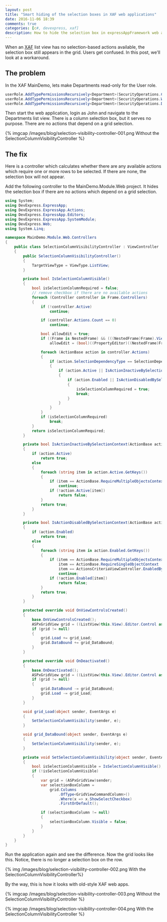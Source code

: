 ```yaml
---
layout: post
title: "Smart hiding of the selection boxes in XAF web applications"
date: 2016-11-06 18:39
comments: true
categories: [c#, devexpress, xaf]
description: How to hide the selection box in expressAppFramework web applications when there are no selection-dependent actions available.
---
```

When an [XAF](https://www.devexpress.com/products/net/application_framework/) list view has no selection-based actions available, the selection box still appears in the grid. Users get confused. In this post, we'll look at a workaround.

## The problem ##

In the XAF MainDemo, lets make Departments read-only for the User role.

```c# Updater.cs
userRole.AddTypePermissionsRecursively<Department>(SecurityOperations.Create, SecurityPermissionState.Deny);
userRole.AddTypePermissionsRecursively<Department>(SecurityOperations.Write, SecurityPermissionState.Deny);
userRole.AddTypePermissionsRecursively<Department>(SecurityOperations.Delete, SecurityPermissionState.Deny);
```

Then start the web application, login as John and navigate to the Departments list view. There is a column selection box, but it serves no purpose. There are no actions that depend on a grid selection.

{% imgcap /images/blog/selection-visibility-controller-001.png Without the SelectionColumnVisibilityController %}

## The fix ##

Here is a controller which calculates whether there are any available actions which require one or more rows to be selected. If there are none, the selection box will not appear.

Add the following controller to the MainDemo.Module.Web project. It hides the selection box if there are no actions which depend on a grid selection.

```c# SelectionColumnVisibilityController.cs
using System;
using DevExpress.ExpressApp;
using DevExpress.ExpressApp.Actions;
using DevExpress.ExpressApp.Editors;
using DevExpress.ExpressApp.SystemModule;
using DevExpress.Web;
using System.Linq;

namespace MainDemo.Module.Web.Controllers
{
    public class SelectionColumnVisibilityController : ViewController
    {
        public SelectionColumnVisibilityController()
        {
            TargetViewType = ViewType.ListView;
        }

        private bool IsSelectionColumnVisible()
        {
            bool isSelectionColumnRequired = false;
            // remove checkbox if there are no available actions
            foreach (Controller controller in Frame.Controllers)
            {
                if (!controller.Active)
                    continue;

                if (controller.Actions.Count == 0)
                    continue;

                bool allowEdit = true;
                if ((Frame is NestedFrame) && (((NestedFrame)Frame).ViewItem is PropertyEditor))
                    allowEdit = (bool)((PropertyEditor)((NestedFrame)Frame).ViewItem).AllowEdit;

                foreach (ActionBase action in controller.Actions)
                {
                    if (action.SelectionDependencyType == SelectionDependencyType.RequireMultipleObjects)
                    {
                        if (action.Active || IsActionInactiveBySelectionContext(action))
                        {
                            if (action.Enabled || IsActionDisabledBySelectionContext(action))
                            {
                                isSelectionColumnRequired = true;
                                break;
                            }
                        }
                    }
                }
                if (isSelectionColumnRequired)
                    break;
            }
            return isSelectionColumnRequired;
        }

        private bool IsActionInactiveBySelectionContext(ActionBase action)
        {
            if (action.Active)
                return true;
            else
            {
                foreach (string item in action.Active.GetKeys())
                {
                    if (item == ActionBase.RequireMultipleObjectsContext || item == ActionBase.RequireSingleObjectContext)
                        continue;
                    if (!action.Active[item])
                        return false;
                }
                return true;
            }
        }

        private bool IsActionDisabledBySelectionContext(ActionBase action)
        {
            if (action.Enabled)
                return true;
            else
            {
                foreach (string item in action.Enabled.GetKeys())
                {
                    if (item == ActionBase.RequireMultipleObjectsContext ||
                        item == ActionBase.RequireSingleObjectContext ||
                        item == ActionsCriteriaViewController.EnabledByCriteriaKey)
                        continue;
                    if (!action.Enabled[item])
                        return false;
                }
                return true;
            }
        }

        protected override void OnViewControlsCreated()
        {
            base.OnViewControlsCreated();
            ASPxGridView grid = ((ListView)this.View).Editor.Control as ASPxGridView;
            if (grid != null)
            {
                grid.Load += grid_Load;
                grid.DataBound += grid_DataBound;
            }
        }

        protected override void OnDeactivated()
        {
            base.OnDeactivated();
            ASPxGridView grid = ((ListView)this.View).Editor.Control as ASPxGridView;
            if (grid != null)
            {
                grid.DataBound -= grid_DataBound;
                grid.Load -= grid_Load;
            }
        }

        void grid_Load(object sender, EventArgs e)
        {
            SetSelectionColumnVisibility(sender, e);
        }

        void grid_DataBound(object sender, EventArgs e)
        {
            SetSelectionColumnVisibility(sender, e);
        }

        private void SetSelectionColumnVisibility(object sender, EventArgs e)
        {
            bool isSelectionColumnVisible = IsSelectionColumnVisible();
            if (!isSelectionColumnVisible)
            {
                var grid = (ASPxGridView)sender;
                var selectionBoxColumn =
                    grid.Columns
                        .OfType<GridViewCommandColumn>()
                        .Where(x => x.ShowSelectCheckbox)
                        .FirstOrDefault();

                if (selectionBoxColumn != null)
                {
                    selectionBoxColumn.Visible = false;
                }
            }
        }
    }
}
```

Run the application again and see the difference. Now the grid looks like this. Notice, there is no longer a selection box on the row.

{% img /images/blog/selection-visibility-controller-002.png With the SelectionColumnVisibilityController%}

By the way, this is how it looks with old-style XAF web apps.

{% imgcap /images/blog/selection-visibility-controller-003.png Without the SelectionColumnVisibilityController %}

{% imgcap /images/blog/selection-visibility-controller-004.png With the SelectionColumnVisibilityController %}


